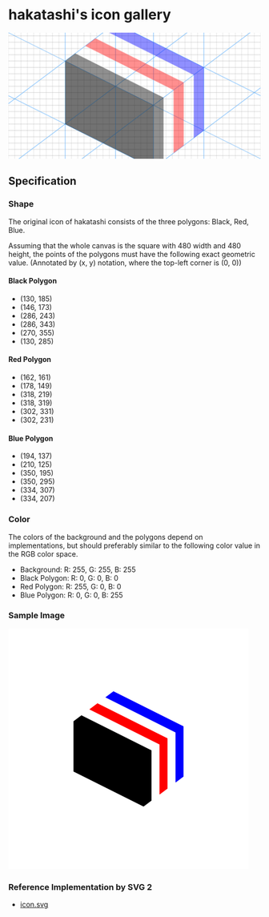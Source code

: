 <!--
SPDX-FileCopyrightText: 2024 Koki Takahashi <hakatasiloving@gmail.com>

SPDX-License-Identifier: CC-BY-4.0
-->

# hakatashi's icon gallery

![Header Image](images/ogimage.png)

## Specification

### Shape

The original icon of hakatashi consists of the three polygons: Black, Red, Blue.

Assuming that the whole canvas is the square with 480 width and 480 height, the points of the polygons must have the following exact geometric value. (Annotated by (x, y) notation, where the top-left corner is (0, 0))

#### Black Polygon

* (130, 185)
* (146, 173)
* (286, 243)
* (286, 343)
* (270, 355)
* (130, 285)

#### Red Polygon

* (162, 161)
* (178, 149)
* (318, 219)
* (318, 319)
* (302, 331)
* (302, 231)

#### Blue Polygon

* (194, 137)
* (210, 125)
* (350, 195)
* (350, 295)
* (334, 307)
* (334, 207)

### Color

The colors of the background and the polygons depend on implementations, but should preferably similar to the following color value in the RGB color space.

* Background: R: 255, G: 255, B: 255
* Black Polygon: R: 0, G: 0, B: 0
* Red Polygon: R: 255, G: 0, B: 0
* Blue Polygon: R: 0, G: 0, B: 255

### Sample Image

![basic icon of hakatashi](images/icon_480px.png)

### Reference Implementation by SVG 2

* [icon.svg](icon.svg)

